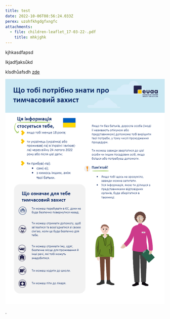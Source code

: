 ```yaml
---
title: test
date: 2022-10-06T08:56:24.033Z
perex: u﻿zohfkhgdgfxngfc
attachments:
  - file: children-leaflet_17-03-22-.pdf
    title: mhkjghk
---
```

k﻿jhkasdfapsd

l﻿kjadfjaksůkd

k﻿lsdhůafsdh [zde](https://deti.ochrance.cz/aktualne/test/children-leaflet_17-03-22-.pdf)

![](ukranian_children_cdt-nb1.jpg)

.